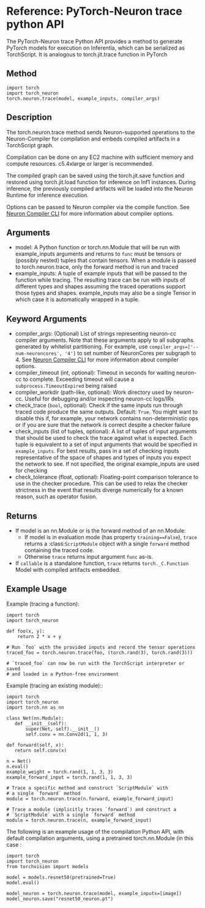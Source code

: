 # Reference: PyTorch-Neuron trace python API

The PyTorch-Neuron trace Python API provides a method to generate PyTorch models for execution on Inferentia, which can be serialized as TorchScript.  It is analogous to torch.jit.trace function in PyTorch

## Method

```
import torch
import torch_neuron
torch.neuron.trace(model, example_inputs, compiler_args)
```

## Description

The torch.neuron.trace method sends Neuron-supported operations to the Neuron-Compiler for compilation and embeds compiled artifacts in a TorchScript graph.

Compilation can be done on any EC2 machine with sufficient memory and compute resources. c5.4xlarge or larger is recommended.

The compiled graph can be saved using the torch.jit.save function and restored using torch.jit.load function for inference on Inf1 instances. During inference, the previously compiled artifacts will be loaded into the Neuron Runtime for inference execution.

Options can be passed to Neuron compiler via the compile function. See [Neuron Compiler CLI](https://github.com/aws/aws-neuron-sdk/blob/master/docs/neuron-cc/command-line-reference.md) for more information about compiler options.

## Arguments

* model: A Python function or torch.nn.Module that will be run with example_inputs arguments and returns to ``func`` must be tensors or (possibly nested) tuples that contain tensors. When a module is passed to torch.neuron.trace, only the forward method is run and traced
* example_inputs: A tuple of example inputs that will be passed to the function while tracing. The resulting trace can be run with inputs of different types and shapes assuming the traced operations support those types and shapes. example_inputs may also be a single Tensor in which case it is automatically wrapped in a tuple.

## Keyword Arguments

* compiler_args: (Optional) List of strings representing neuron-cc compiler arguments. Note that these arguments apply to all subgraphs generated by whitelist partitioning. For example, use `compiler_args=['--num-neuroncores', '4']` to set number of NeuronCores per subgraph to 4. See [Neuron Compiler CLI](https://github.com/aws/aws-neuron-sdk/blob/master/docs/neuron-cc/command-line-reference.md) for more information about compiler options.
* compiler_timeout (int, optional): Timeout in seconds for waiting neuron-cc to complete. Exceeding timeout will cause a `subprocess.TimeoutExpired` being raised
* compiler_workdir (path-like, optional): Work directory used by neuron-cc. Useful for debugging and/or inspecting neuron-cc logs/IRs
* check_trace (``bool``, optional): Check if the same inputs run through  traced code produce the same outputs. Default: ``True``. You might want to disable this if, for example, your network contains non-deterministic ops or if you are sure that the network is correct despite a checker failure
* check_inputs (list of tuples, optional): A list of tuples of input arguments that should be used to check the trace against what is expected. Each tuple is equivalent to a set of input arguments that would be specified in ``example_inputs``. For best results, pass in a set of checking inputs representative of the space of shapes and types of inputs you expect the network to see. If not specified, the original example_inputs are used for checking
* check_tolerance (float, optional): Floating-point comparison tolerance to use in the checker procedure.  This can be used to relax the checker strictness in the event that results diverge numerically for a known reason, such as operator fusion.


## Returns

* If model is an nn.Module or is the forward method of an nn.Module:
    * If model is in evaluation mode (has property `training==False`), ``trace`` returns a :class:`ScriptModule` object with a single ``forward`` method containing the traced code.
    * Otherwise ``trace`` returns input argument `func` as-is.
* If ``callable`` is a standalone function, ``trace`` returns `torch._C.Function` Model with compiled artifacts embedded.

## Example Usage

Example (tracing a function):

```
import torch
import torch_neuron

def foo(x, y):
    return 2 * x + y

# Run `foo` with the provided inputs and record the tensor operations
traced_foo = torch.neuron.trace(foo, (torch.rand(3), torch.rand(3)))

# `traced_foo` can now be run with the TorchScript interpreter or saved
# and loaded in a Python-free environment
```

Example (tracing an existing module)::

```
import torch
import torch_neuron
import torch.nn as nn

class Net(nn.Module):
   def __init__(self):
       super(Net, self).__init__()
       self.conv = nn.Conv2d(1, 1, 3)

def forward(self, x):
   return self.conv(x)

n = Net()
n.eval()
example_weight = torch.rand(1, 1, 3, 3)
example_forward_input = torch.rand(1, 1, 3, 3)

# Trace a specific method and construct `ScriptModule` with
# a single `forward` method
module = torch.neuron.trace(n.forward, example_forward_input)

# Trace a module (implicitly traces `forward`) and construct a
# `ScriptModule` with a single `forward` method
module = torch.neuron.trace(n, example_forward_input)
```

The following is an example usage of the compilation Python API, with default compilation arguments, using a pretrained torch.nn.Module (in this case :

```
import torch
import torch_neuron
from torchvision import models

model = models.resnet50(pretrained=True)
model.eval()

model_neuron = torch.neuron.trace(model, example_inputs=[image])
model_neuron.save("resnet50_neuron.pt")
```
